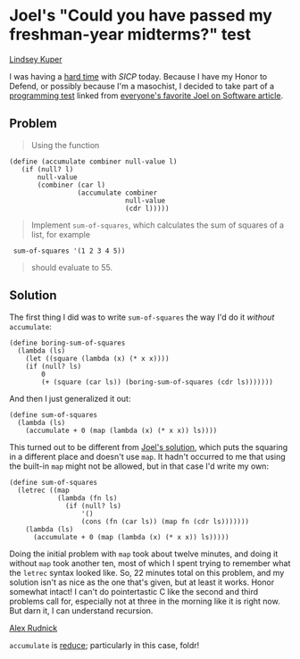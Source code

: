 # Joel's "Could you have passed my freshman-year midterms?" test #

[Lindsey Kuper](Lindsey.md)

I was having a [hard time](http://lindseykuper.livejournal.com/261785.html) with _SICP_ today.  Because I have my Honor to Defend, or possibly because I'm a masochist, I decided to take part of a [programming test](http://www.joelonsoftware.com/articles/TestYourself.html) linked from [everyone's favorite Joel on Software article](http://www.joelonsoftware.com/articles/ThePerilsofJavaSchools.html).

## Problem ##

> Using the function

```
(define (accumulate combiner null-value l) 
   (if (null? l)
       null-value
       (combiner (car l)
                 (accumulate combiner
                             null-value
                             (cdr l)))))
```


> Implement `sum-of-squares`, which calculates the sum of squares of a list,
> for example

```
 sum-of-squares '(1 2 3 4 5))
```

> should evaluate to 55.

## Solution ##

The first thing I did was to write `sum-of-squares` the way I'd do it _without_ `accumulate`:

```
(define boring-sum-of-squares
  (lambda (ls)
    (let ((square (lambda (x) (* x x))))
    (if (null? ls)
        0
        (+ (square (car ls)) (boring-sum-of-squares (cdr ls)))))))
```

And then I just generalized it out:

```
(define sum-of-squares
  (lambda (ls)
    (accumulate + 0 (map (lambda (x) (* x x)) ls))))
```

This turned out to be different from [Joel's solution](http://www.joelonsoftware.com/articles/TestYourself.html), which puts the squaring in a different place and doesn't use `map`.  It hadn't occurred to me that using the built-in `map` might not be allowed, but in that case I'd write my own:

```
(define sum-of-squares
  (letrec ((map
            (lambda (fn ls)
              (if (null? ls)
                  '()
                  (cons (fn (car ls)) (map fn (cdr ls)))))))
    (lambda (ls)
      (accumulate + 0 (map (lambda (x) (* x x)) ls)))))
```

Doing the initial problem with `map` took about twelve minutes, and doing it without `map` took another ten, most of which I spent trying to remember what the `letrec` syntax looked like.  So, 22 minutes total on this problem, and my solution isn't as nice as the one that's given, but at least it works.  Honor somewhat intact!  I can't do pointertastic C like the second and third problems call for, especially not at three in the morning like it is right now.  But darn it, I can understand recursion.

[Alex Rudnick](Alex.md)

`accumulate` is [reduce](http://en.wikipedia.org/wiki/Reduce_(higher-order_function)); particularly in this case, foldr!